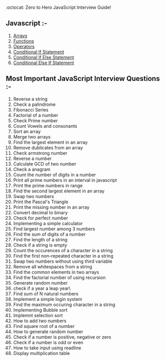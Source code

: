 :octocat: Zero to Hero JavaScript Interview Guide!

<h2>Javascript :-</h2>

<ol>
<li><a href="https://github.com/Kowsalya2929/Javascript-Interview-Questions/blob/main/JS/Arrays/README.md">Arrays</a></li>
<li><a href="https://github.com/Kowsalya2929/Javascript-Interview-Questions/tree/main/JS/Functions/README.md">Functions</a></li>
<li><a href="https://github.com/Kowsalya2929/Javascript-Interview-Questions/blob/main/JS/Operators/operators.md">Operators</a></li>
<li><a href="https://github.com/Kowsalya2929/Javascript-Interview-Questions/blob/main/JS/Conditional Statements/IF-Statement.md">Conditional If Statement</a></li>
<li><a href="https://github.com/Kowsalya2929/Javascript-Interview-Questions/blob/main/JS/Conditional Statements/IF...Else-Statement.md">Conditional If Else Statement</a></li>
<li><a href="https://github.com/Kowsalya2929/Javascript-Interview-Questions/blob/main/JS/Conditional Statements/Else...IF-Statement.md">Conditional Else If Statement</a></li>
</ol>

<h2>Most Important JavaScript Interview Questions :-</h2>

1. Reverse a string
2. Check a palindrome
3. Fibonacci Series
4. Factorial of a number
5. Check Prime number
6. Count Vowels and consonants
7. Sort an array 
8. Merge two arrays
9. Find the largest element in an array
10. Remove dublicates from an array
11. Check armstrong number
12. Reverse a number
13. Calculate GCD of two number
14. Check a anagram
15. Count the number of digits in a number
16. Print all prime numbers in an interval in javascript
17. Print the prime numbers in range
18. Find the second largest element in an array
19. Swap two numbers 
20. Print the Pascal's Triangle
21. Print the missing number in an array
22. Convert decimal to binary
23. Check for perfect number
24. Implementing a simple calculator
25. Find largest number among 3 numbers
26. Find the sum of digits of a number
27. Find the length of a string
28. Check if a string is empty
29. Count the occurences of a character in a string
30. Find the first non-repeated character in a string
31. Swap two numbers without using third variable
32. Remove all whitespaces from a string
33. Find the common elements in two arrays
34. Find the factorial number of using recursion
35. Generate random number
36. check if a year a leap year\
37. Find sum of N natural numbers
38. Implement a simple login system
39. Find the maximum occuring character in a string
40. Implementing Bubble sort
41. Implemnt selection sort
42. How to add two numbers
43. Find square root of a number
44. How to generate random number
45. Check if a number is positive, negative or zero
46. Check if a number is odd or even
47. How to take input using readline
48. Display multiplication table